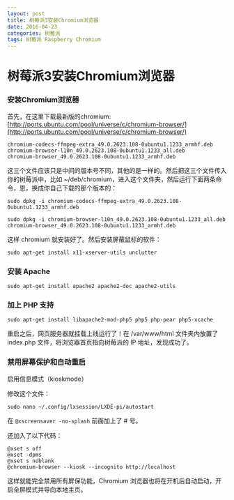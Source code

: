 ```yaml
---
layout: post
title: 树莓派3安装Chromium浏览器
date: 2016-04-23
categories: 树莓派
tags: 树莓派 Raspberry Chromium
---
```


# 树莓派3安装Chromium浏览器      

### 安装Chromium浏览器

首先，在这里下载最新版的chromium:
[http://ports.ubuntu.com/pool/universe/c/chromium-browser/](http://ports.ubuntu.com/pool/universe/c/chromium-browser/)

```
chromium-codecs-ffmpeg-extra_49.0.2623.108-0ubuntu1.1233_armhf.deb
chromium-browser-l10n_49.0.2623.108-0ubuntu1.1233_all.deb
chromium-browser_49.0.2623.108-0ubuntu1.1233_armhf.deb
```


这三个文件应该只是中间的版本号不同，其他的是一样的。然后把这三个文件传入你的树莓派中，比如 ~/deb/chromium，进入这个文件夹，然后运行下面两条命令，恩，换成你自己下载的那个版本的：


```
sudo dpkg -i chromium-codecs-ffmpeg-extra_49.0.2623.108-0ubuntu1.1233_armhf.deb

sudo dpkg -i chromium-browser-l10n_49.0.2623.108-0ubuntu1.1233_all.deb chromium-browser_49.0.2623.108-0ubuntu1.1233_armhf.deb
```


这样 chromium 就安装好了。然后安装屏蔽鼠标的软件：

`
sudo apt-get install x11-xserver-utils unclutter
`

### 安装 Apache

`
sudo apt-get install apache2 apache2-doc apache2-utils
`

### 加上 PHP 支持

`
sudo apt-get install libapache2-mod-php5 php5 php-pear php5-xcache
`

重启之后，网页服务器就挂载上线运行了！在 /var/www/html 文件夹内放置了 index.php 文件，将浏览器首页指向树莓派的 IP 地址，发现成功了。

### 禁用屏幕保护和自动重启

启用信息模式（kioskmode）

修改这个文件：

`
sudo nano ~/.config/lxsession/LXDE-pi/autostart
`

在
`
@xscreensaver -no-splash
`
前面加上了 # 号。

还加入了以下代码：


```
@xset s off
@xset -dpms
@xset s noblank
@chromium-browser --kiosk --incognito http://localhost
```

这样就能完全禁用所有屏保功能，Chromium 浏览器也将在开机后自动启动，开启全屏模式并导向本地主页。

    